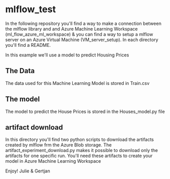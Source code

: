 # mlflow_test

In the following repository you'll find a way to make a connection between the mlflow library and and Azure Machine Learning Workspace (ml_flow_azure_ml_workspace) & you can find a way to setup a mlflow server on an Azure Virtual Machine (VM_server_setup). In each directory you'll find a README.

In this example we'll use a model to predict Housing Prices

## The Data
The data used for this Machine Learning Model is stored in Train.csv

## The model
The model to predict the House Prices is stored in the Houses_model.py file

## artifact download
In this directory you'll find two python scripts to download the artifacts created by mlflow frm the Azure Blob storage. 
The artifact_experiment_download.py makes it possible to download only the artifacts for one specific run. You'll need these
artifacts to create your model in Azure Machine Learning Workspace

Enjoy!
Julie & Gertjan 

